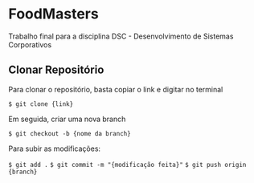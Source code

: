 # FoodMasters

Trabalho final para a disciplina DSC - Desenvolvimento de Sistemas Corporativos

## Clonar Repositório

Para clonar o repositório, basta copiar o link e digitar no terminal

`$ git clone {link}`

Em seguida, criar uma nova branch

`$ git checkout -b {nome da branch}`

Para subir as modificações:

`$ git add .`
`$ git commit -m "{modificação feita}"`
`$ git push origin {branch}`

